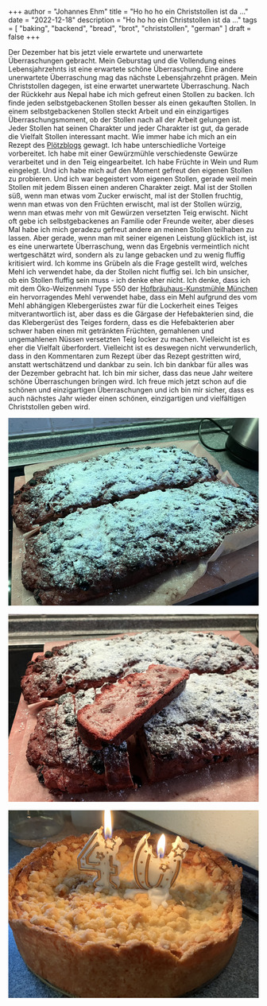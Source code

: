 +++
author = "Johannes Ehm"
title = "Ho ho ho ein Christstollen ist da ..."
date = "2022-12-18"
description = "Ho ho ho ein Christstollen ist da ..."
tags = [
	"baking",
	"backend",
	"bread",
	"brot",
	"christstollen",
	"german"
]
draft = false
+++

Der Dezember hat bis jetzt viele erwartete und unerwartete Überraschungen gebracht. Mein Geburstag und die Vollendung eines Lebensjahrzehnts ist eine erwartete schöne Überraschung. Eine andere unerwartete Überraschung mag das nächste Lebensjahrzehnt prägen. Mein Christstollen dagegen, ist eine erwartet unerwartete Überraschung. Nach der Rückkehr aus Nepal habe ich mich gefreut einen Stollen zu backen. Ich finde jeden selbstgebackenen Stollen besser als einen gekauften Stollen. In einem selbstgebackenen Stollen steckt Arbeit und ein einzigartiges Überraschungsmoment, ob der Stollen nach all der Arbeit gelungen ist. Jeder Stollen hat seinen Charakter und jeder Charakter ist gut, da gerade die Vielfalt Stollen interessant macht. Wie immer habe ich mich an ein Rezept des [Plötzblogs](https://www.ploetzblog.de/stollen/) gewagt. Ich habe unterschiedliche Vorteige vorbereitet. Ich habe mit einer Gewürzmühle verschiedenste Gewürze verarbeitet und in den Teig eingearbeitet. Ich habe Früchte in Wein und Rum eingelegt. Und ich habe mich auf den Moment gefreut den eigenen Stollen zu probieren. Und ich war begeistert vom eigenen Stollen, gerade weil mein Stollen mit jedem Bissen einen anderen Charakter zeigt. Mal ist der Stollen süß, wenn man etwas vom Zucker erwischt, mal ist der Stollen fruchtig, wenn man etwas von den Früchten erwischt, mal ist der Stollen würzig, wenn man etwas mehr von mit Gewürzen versetzten Teig erwischt. Nicht oft gebe ich selbstgebackenes an Familie oder Freunde weiter, aber dieses Mal habe ich mich geradezu gefreut andere an meinen Stollen teilhaben zu lassen. Aber gerade, wenn man mit seiner eigenen Leistung glücklich ist, ist es eine unerwartete Überraschung, wenn das Ergebnis vermeintlich nicht wertgeschätzt wird, sondern als zu lange gebacken und zu wenig fluffig kritisiert wird. Ich komme ins Grübeln als die Frage gestellt wird, welches Mehl ich verwendet habe, da der Stollen nicht fluffig sei. Ich bin unsicher, ob ein Stollen fluffig sein muss - ich denke eher nicht. Ich denke, dass ich mit dem Öko-Weizenmehl Type 550 der [Hofbräuhaus-Kunstmühle München](https://www.hofbraeuhaus-kunstmuehle.de/) ein hervorragendes Mehl verwendet habe, dass ein Mehl aufgrund des vom Mehl abhängigen Klebergerüstes zwar für die Lockerheit eines Teiges mitverantwortlich ist, aber dass es die Gärgase der Hefebakterien sind, die das Klebergerüst des Teiges fordern, dass es die Hefebakterien aber schwer haben einen mit getränkten Früchten, gemahlenen und ungemahlenen Nüssen versetzten Teig locker zu machen. Vielleicht ist es eher die Vielfalt überfordert. Vielleicht ist es deswegen nicht verwunderlich, dass in den Kommentaren zum Rezept über das Rezept gestritten wird, anstatt wertschätzend und dankbar zu sein. Ich bin dankbar für alles was der Dezember gebracht hat. Ich bin mir sicher, dass das neue Jahr weitere schöne Überraschungen bringen wird. Ich freue mich jetzt schon auf die schönen und einzigartigen Überraschungen und ich bin mir sicher, dass es auch nächstes Jahr wieder einen schönen, einzigartigen und vielfältigen Christstollen geben wird.

![Christstollen](./stollen01.jpg)

![Christstollen](./stollen02.jpg)

![Christstollen](./stollen03.jpg)
